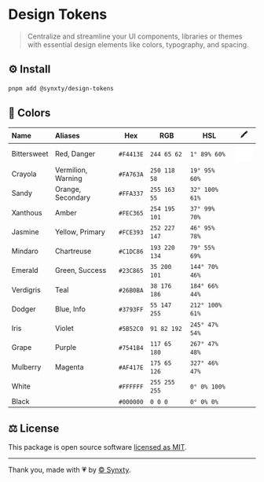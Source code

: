 # Design Tokens

> Centralize and streamline your UI components, libraries or themes with essential design elements like colors, typography, and spacing.

## ⚙️ Install

```bash
pnpm add @synxty/design-tokens
```

## 🎨 Colors

| Name         | Aliases            | Hex       | RGB           | HSL             | 🖍️                                                                        |
|:------------ |:------------------ |---------- | ------------- | --------------- | ------------------------------------------------------------------------- |
| Bittersweet  | Red, Danger        | `#F4413E` | `244 65 62`   | `1° 89% 60%`    | ![alt bittersweet](.github/assets/bittersweet.svg)                        |
| Crayola      | Vermilion, Warning | `#FA763A` | `250 118 58`  | `19° 95% 60%`   | |
| Sandy        | Orange, Secondary  | `#FFA337` | `255 163 55`  | `32° 100% 61%`  | |
| Xanthous     | Amber              | `#FEC365` | `254 195 101` | `37° 99% 70%`   | |
| Jasmine      | Yellow, Primary    | `#FCE393` | `252 227 147` | `46° 95% 78%`   | |
| Mindaro      | Chartreuse         | `#C1DC86` | `193 220 134` | `79° 55% 69%`   | |
| Emerald      | Green, Success     | `#23C865` | `35 200 101`  | `144° 70% 46%`  | |
| Verdigris    | Teal               | `#26B0BA` | `38 176 186`  | `184° 66% 44%`  | |
| Dodger       | Blue, Info         | `#3793FF` | `55 147 255`  | `212° 100% 61%` | |
| Iris         | Violet             | `#5B52C0` | `91 82 192`   | `245° 47% 54%`  | |
| Grape        | Purple             | `#7541B4` | `117 65 180`  | `267° 47% 48%`  | |
| Mulberry     | Magenta            | `#AF417E` | `175 65 126`  | `327° 46% 47%`  | |
| White        |                    | `#FFFFFF` | `255 255 255` | `0° 0% 100%`    | |
| Black        |                    | `#000000` | `0 0 0`       | `0° 0% 0%`      | |

## ⚖️ License

This package is open source software [licensed as MIT](LICENSE).

---
Thank you, made with 💗 by [&copy; Synxty](https://github.com/synxty).
